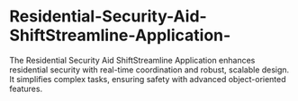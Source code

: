 # Residential-Security-Aid-ShiftStreamline-Application-
The Residential Security Aid ShiftStreamline Application enhances residential security with real-time coordination and robust, scalable design. It simplifies complex tasks, ensuring safety with advanced object-oriented features.

